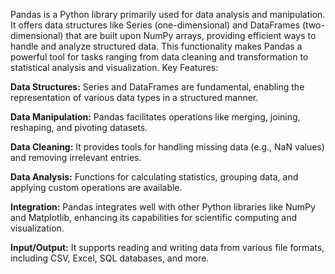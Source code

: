 Pandas is a Python library primarily used for data analysis and manipulation. It offers data structures like Series (one-dimensional) and DataFrames (two-dimensional) that are built upon NumPy arrays, providing efficient ways to handle and analyze structured data. This functionality makes Pandas a powerful tool for tasks ranging from data cleaning and transformation to statistical analysis and visualization.
Key Features:

**Data Structures:** Series and DataFrames are fundamental, enabling the representation of various data types in a structured manner.

**Data Manipulation:** Pandas facilitates operations like merging, joining, reshaping, and pivoting datasets.

**Data Cleaning:** It provides tools for handling missing data (e.g., NaN values) and removing irrelevant entries.

**Data Analysis:** Functions for calculating statistics, grouping data, and applying custom operations are available.

**Integration:** Pandas integrates well with other Python libraries like NumPy and Matplotlib, enhancing its capabilities for scientific computing and visualization.

**Input/Output:** It supports reading and writing data from various file formats, including CSV, Excel, SQL databases, and more.
